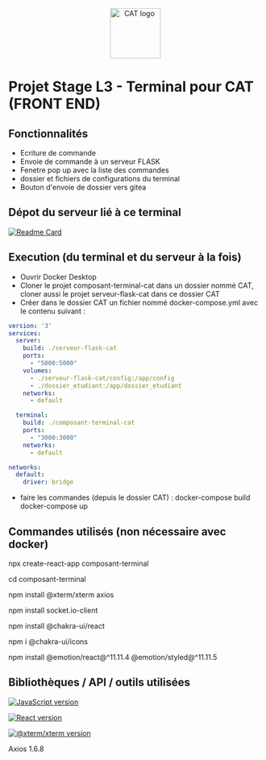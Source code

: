 <p align="center">
  <a href="https://www.cat.savoircoder.fr/accueil/" target="_blank" rel="noopener noreferrer">
    <img width="100" src="https://www.cat.savoircoder.fr/static/moulinette/img/logo/home_logo.png" alt="CAT logo">
  </a>
</p>

# Projet Stage L3 - Terminal pour CAT (FRONT END)

## Fonctionnalités

- Ecriture de commande 
- Envoie de commande à un serveur FLASK 
- Fenetre pop up avec la liste des commandes
- dossier et fichiers de configurations du terminal
- Bouton d'envoie de dossier vers gitea

## Dépot du serveur lié à ce terminal 

[![Readme Card](https://github-readme-stats.vercel.app/api/pin/?username=PiravineJEYAMOHAN&repo=serveur-flask-cat&border_color=7F3FBF&bg_color=0D1117&title_color=C9D1D9&text_color=8B949E&icon_color=7F3FBF)](https://github.com/PiravineJEYAMOHAN/serveur-flask-cat)


## Execution (du terminal et du serveur à la fois)
- Ouvrir Docker Desktop
- Cloner le projet composant-terminal-cat dans un dossier nommé CAT, cloner aussi le projet serveur-flask-cat dans ce dossier CAT
- Créer dans le dossier CAT un fichier nommé docker-compose.yml avec le contenu suivant : 

```yaml
version: '3'
services:
  server:
    build: ./serveur-flask-cat
    ports:
      - "5000:5000"
    volumes:
      - ./serveur-flask-cat/config:/app/config
      - ./dossier_etudiant:/app/dossier_etudiant
    networks:
      - default

  terminal:
    build: ./composant-terminal-cat
    ports:
      - "3000:3000"
    networks:
      - default

networks:
  default:
    driver: bridge

```


- faire les commandes (depuis le dossier CAT) : 
docker-compose build 
docker-compose up



## Commandes utilisés (non nécessaire avec docker)
npx create-react-app composant-terminal

cd composant-terminal

npm install @xterm/xterm axios

npm install socket.io-client

npm install @chakra-ui/react

npm i @chakra-ui/icons

npm install @emotion/react@^11.11.4 @emotion/styled@^11.11.5


## Bibliothèques / API / outils utilisées


[![JavaScript version](https://img.shields.io/badge/JavaScript-%23F7DF1E?style=for-the-badge&logo=javascript&labelColor=grey)](https://developer.mozilla.org/fr/docs/Web/JavaScript)

[![React version](https://img.shields.io/badge/React%20v18.3.1-%2361DAFB?style=for-the-badge&logo=react&labelColor=grey)](https://fr.legacy.reactjs.org/)

[![@xterm/xterm version](https://img.shields.io/badge/@xterm/xterm%20v5.5.0-%23449acc?style=for-the-badge&logo=expertsexchange&logoColor=%23449acc&labelColor=grey)](https://xtermjs.org/)

Axios 1.6.8